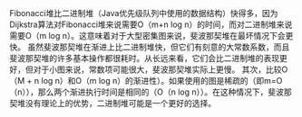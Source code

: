 Fibonacci堆比二进制堆（Java优先级队列中使用的数据结构）快得多，因为Dijkstra算法对Fibonacci堆来说需要O（m+n log n）的时间，而对二进制堆来说需要O（m log n）。这意味着对于大型密集图来说，斐波那契堆在最坏情况下会更快。
虽然斐波那契堆在渐进上比二进制堆快，但它们有刻意的大常数系数，而且斐波那契堆的许多基本操作都很耗时。从长远来看，它们会比二进制堆的表现更好，但对于小图来说，常数项可能很大，斐波那契堆实际上更慢。
其次，比较O（M + n log n）和O（m log n）的渐进性）。如果使用的图是稀疏的（即m=O（n）），那么两个渐进执行时间是相同的（O（n log n））。在这种情况下，斐波那契堆没有理论上的优势，二进制堆可能是一个更好的选择。